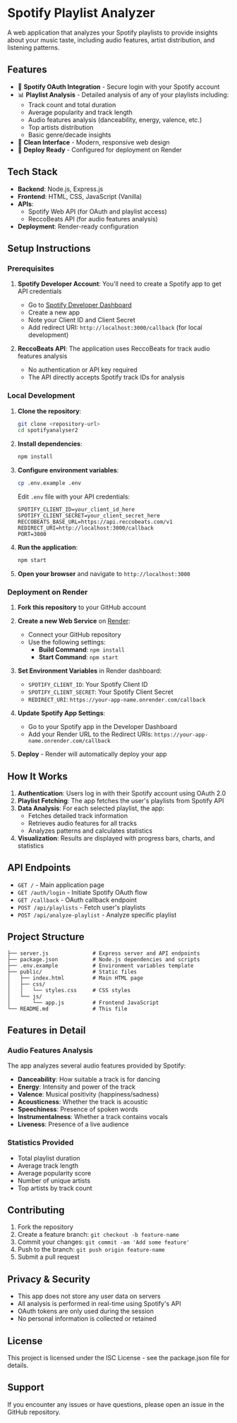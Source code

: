 # Spotify Playlist Analyzer

A web application that analyzes your Spotify playlists to provide insights about your music taste, including audio features, artist distribution, and listening patterns.

## Features

- 🎵 **Spotify OAuth Integration** - Secure login with your Spotify account
- 📊 **Playlist Analysis** - Detailed analysis of any of your playlists including:
  - Track count and total duration
  - Average popularity and track length
  - Audio features analysis (danceability, energy, valence, etc.)
  - Top artists distribution
  - Basic genre/decade insights
- 🎨 **Clean Interface** - Modern, responsive web design
- 🚀 **Deploy Ready** - Configured for deployment on Render

## Tech Stack

- **Backend**: Node.js, Express.js
- **Frontend**: HTML, CSS, JavaScript (Vanilla)
- **APIs**: 
  - Spotify Web API (for OAuth and playlist access)
  - ReccoBeats API (for audio features analysis)
- **Deployment**: Render-ready configuration

## Setup Instructions

### Prerequisites

1. **Spotify Developer Account**: You'll need to create a Spotify app to get API credentials
   - Go to [Spotify Developer Dashboard](https://developer.spotify.com/dashboard)
   - Create a new app
   - Note your Client ID and Client Secret
   - Add redirect URI: `http://localhost:3000/callback` (for local development)

2. **ReccoBeats API**: The application uses ReccoBeats for track audio features analysis
   - No authentication or API key required
   - The API directly accepts Spotify track IDs for analysis

### Local Development

1. **Clone the repository**:
   ```bash
   git clone <repository-url>
   cd spotifyanalyser2
   ```

2. **Install dependencies**:
   ```bash
   npm install
   ```

3. **Configure environment variables**:
   ```bash
   cp .env.example .env
   ```
   
   Edit `.env` file with your API credentials:
   ```
   SPOTIFY_CLIENT_ID=your_client_id_here
   SPOTIFY_CLIENT_SECRET=your_client_secret_here
   RECCOBEATS_BASE_URL=https://api.reccobeats.com/v1
   REDIRECT_URI=http://localhost:3000/callback
   PORT=3000
   ```

4. **Run the application**:
   ```bash
   npm start
   ```

5. **Open your browser** and navigate to `http://localhost:3000`

### Deployment on Render

1. **Fork this repository** to your GitHub account

2. **Create a new Web Service** on [Render](https://render.com):
   - Connect your GitHub repository
   - Use the following settings:
     - **Build Command**: `npm install`
     - **Start Command**: `npm start`

3. **Set Environment Variables** in Render dashboard:
   - `SPOTIFY_CLIENT_ID`: Your Spotify Client ID
   - `SPOTIFY_CLIENT_SECRET`: Your Spotify Client Secret
   - `REDIRECT_URI`: `https://your-app-name.onrender.com/callback`

4. **Update Spotify App Settings**:
   - Go to your Spotify app in the Developer Dashboard
   - Add your Render URL to the Redirect URIs: `https://your-app-name.onrender.com/callback`

5. **Deploy** - Render will automatically deploy your app

## How It Works

1. **Authentication**: Users log in with their Spotify account using OAuth 2.0
2. **Playlist Fetching**: The app fetches the user's playlists from Spotify API
3. **Data Analysis**: For each selected playlist, the app:
   - Fetches detailed track information
   - Retrieves audio features for all tracks
   - Analyzes patterns and calculates statistics
4. **Visualization**: Results are displayed with progress bars, charts, and statistics

## API Endpoints

- `GET /` - Main application page
- `GET /auth/login` - Initiate Spotify OAuth flow
- `GET /callback` - OAuth callback endpoint
- `POST /api/playlists` - Fetch user's playlists
- `POST /api/analyze-playlist` - Analyze specific playlist

## Project Structure

```
├── server.js              # Express server and API endpoints
├── package.json           # Node.js dependencies and scripts
├── .env.example           # Environment variables template
├── public/                # Static files
│   ├── index.html         # Main HTML page
│   ├── css/
│   │   └── styles.css     # CSS styles
│   └── js/
│       └── app.js         # Frontend JavaScript
└── README.md              # This file
```

## Features in Detail

### Audio Features Analysis
The app analyzes several audio features provided by Spotify:
- **Danceability**: How suitable a track is for dancing
- **Energy**: Intensity and power of the track
- **Valence**: Musical positivity (happiness/sadness)
- **Acousticness**: Whether the track is acoustic
- **Speechiness**: Presence of spoken words
- **Instrumentalness**: Whether a track contains vocals
- **Liveness**: Presence of a live audience

### Statistics Provided
- Total playlist duration
- Average track length
- Average popularity score
- Number of unique artists
- Top artists by track count

## Contributing

1. Fork the repository
2. Create a feature branch: `git checkout -b feature-name`
3. Commit your changes: `git commit -am 'Add some feature'`
4. Push to the branch: `git push origin feature-name`
5. Submit a pull request

## Privacy & Security

- This app does not store any user data on servers
- All analysis is performed in real-time using Spotify's API
- OAuth tokens are only used during the session
- No personal information is collected or retained

## License

This project is licensed under the ISC License - see the package.json file for details.

## Support

If you encounter any issues or have questions, please open an issue in the GitHub repository.